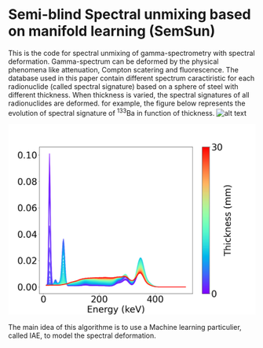 # Semi-blind Spectral unmixing based on manifold learning (SemSun)
This is the code for spectral unmixing of gamma-spectrometry with spectral deformation.
Gamma-spectrum can be deformed by the physical phenomena like attenuation, Compton scatering and fluorescence. The database used in this paper contain different spectrum caractiristic for each radionuclide (called spectral signature) based on a sphere of steel with different thickness.
When thickness is varied, the spectral signatures of all radionuclides are deformed. for example, the figure below represents the evolution of spectral signature of $^{133}$Ba in function of thickness.
![alt text](https://github.com/triem1998/Gamma_spectrometry_SemSun/illustrations/spectre_Ba133.PNG?raw=true)

![Screenshot](illustrations/spectre_Ba133.PNG)

The main idea of this algorithme is to use a Machine learning particulier, called IAE, to model the spectral deformation.
